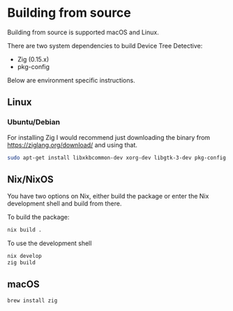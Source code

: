 # Building from source

Building from source is supported macOS and Linux.

There are two system dependencies to build Device Tree Detective:

* Zig (0.15.x)
* pkg-config

Below are environment specific instructions.

## Linux

### Ubuntu/Debian

For installing Zig I would recommend just downloading the binary from https://ziglang.org/download/
and using that.

```sh
sudo apt-get install libxkbcommon-dev xorg-dev libgtk-3-dev pkg-config
```

## Nix/NixOS

You have two options on Nix, either build the package or enter the Nix
development shell and build from there.

To build the package:
```sh
nix build .
```

To use the development shell
```sh
nix develop
zig build
```

## macOS

```sh
brew install zig
```
